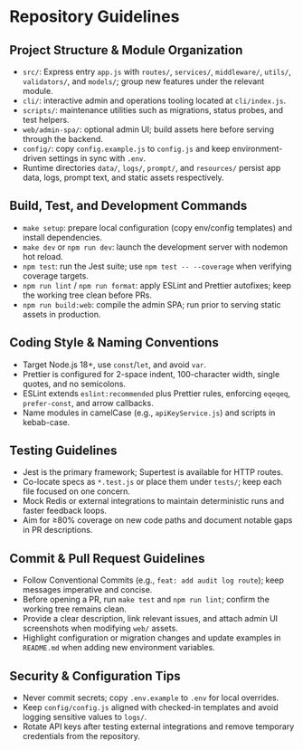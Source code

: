 # Repository Guidelines

## Project Structure & Module Organization
- `src/`: Express entry `app.js` with `routes/`, `services/`, `middleware/`, `utils/`, `validators/`, and `models/`; group new features under the relevant module.
- `cli/`: interactive admin and operations tooling located at `cli/index.js`.
- `scripts/`: maintenance utilities such as migrations, status probes, and test helpers.
- `web/admin-spa/`: optional admin UI; build assets here before serving through the backend.
- `config/`: copy `config.example.js` to `config.js` and keep environment-driven settings in sync with `.env`.
- Runtime directories `data/`, `logs/`, `prompt/`, and `resources/` persist app data, logs, prompt text, and static assets respectively.

## Build, Test, and Development Commands
- `make setup`: prepare local configuration (copy env/config templates) and install dependencies.
- `make dev` or `npm run dev`: launch the development server with nodemon hot reload.
- `npm test`: run the Jest suite; use `npm test -- --coverage` when verifying coverage targets.
- `npm run lint` / `npm run format`: apply ESLint and Prettier autofixes; keep the working tree clean before PRs.
- `npm run build:web`: compile the admin SPA; run prior to serving static assets in production.

## Coding Style & Naming Conventions
- Target Node.js 18+, use `const`/`let`, and avoid `var`.
- Prettier is configured for 2-space indent, 100-character width, single quotes, and no semicolons.
- ESLint extends `eslint:recommended` plus Prettier rules, enforcing `eqeqeq`, `prefer-const`, and arrow callbacks.
- Name modules in camelCase (e.g., `apiKeyService.js`) and scripts in kebab-case.

## Testing Guidelines
- Jest is the primary framework; Supertest is available for HTTP routes.
- Co-locate specs as `*.test.js` or place them under `tests/`; keep each file focused on one concern.
- Mock Redis or external integrations to maintain deterministic runs and faster feedback loops.
- Aim for ≥80% coverage on new code paths and document notable gaps in PR descriptions.

## Commit & Pull Request Guidelines
- Follow Conventional Commits (e.g., `feat: add audit log route`); keep messages imperative and concise.
- Before opening a PR, run `make test` and `npm run lint`; confirm the working tree remains clean.
- Provide a clear description, link relevant issues, and attach admin UI screenshots when modifying `web/` assets.
- Highlight configuration or migration changes and update examples in `README.md` when adding new environment variables.

## Security & Configuration Tips
- Never commit secrets; copy `.env.example` to `.env` for local overrides.
- Keep `config/config.js` aligned with checked-in templates and avoid logging sensitive values to `logs/`.
- Rotate API keys after testing external integrations and remove temporary credentials from the repository.

